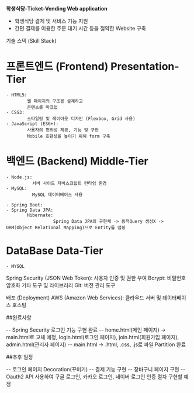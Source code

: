 **학생식당-Ticket-Vending Web application**
  - 학생식당 결제 및 서비스 기능 지원
  - 간편 결제를 이용한 주문 대기 시간 등을 절약한 Website 구축 

  기술 스택 (Skill Stack)

  # 프론트엔드 (Frontend) Presentation-Tier
    - HTML5: 
            웹 페이지의 구조를 설계하고 
            콘텐츠를 마크업
    - CSS3: 
            스타일링 및 레이아웃 디자인 (Flexbox, Grid 사용)
    - JavaScript (ES6+): 
            사용자의 편의성 제공, 기능 및 구현
            Mobile 호환성을 높이기 위해 form 구축

  # 백엔드 (Backend) Middle-Tier
    - Node.js: 
              서버 사이드 자바스크립트 런타임 환경
    - MySQL: 
              MySQL 데이터베이스 사용

    - Spring Boot:
    - Spring Data JPA:
            Hibernate: 
                      Spring Data JPA의 구현채 -> 동적Query 생성X -> ORM(Object Relational Mapping)으로 Entity를 맵핑 
  # DataBase Data-Tier
    - MYSQL
    
Spring Security (JSON Web Token): 사용자 인증 및 권한 부여
Bcrypt: 비밀번호 암호화
기타 도구 및 라이브러리
Git: 버전 관리 도구

배포 (Deployment)
AWS (Amazon Web Services): 클라우드 서버 및 데이터베이스 호스팅





##완료사항



  -- Spring Security 로그인 기능 구현 완료
  -- home.html(메인 페이지) -> main.html로 교체 예정, login.html(로그인 페이지), join.html(회원가입 페이지), admin.html(관리자 페이지)
  -- main.html -> .html, .css, .js로 파일 Partition 완료

  
##추후 일정



  -- 로그인 페이지 Decoration(꾸미기)
  -- 결제 기능 구현
  -- 장바구니 페이지 구현
  -- Oauth2 API 사용하여 구글 로그인, 카카오 로그인, 네이버 로그인 인증 절차 구현할 예정


